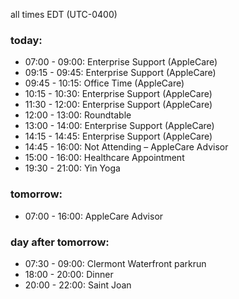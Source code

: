 all times EDT (UTC-0400)

### today:

* 07:00 - 09:00: Enterprise Support (AppleCare)
* 09:15 - 09:45: Enterprise Support (AppleCare)
* 09:45 - 10:15: Office Time (AppleCare)
* 10:15 - 10:30: Enterprise Support (AppleCare)
* 11:30 - 12:00: Enterprise Support (AppleCare)
* 12:00 - 13:00: Roundtable
* 13:00 - 14:00: Enterprise Support (AppleCare)
* 14:15 - 14:45: Enterprise Support (AppleCare)
* 14:45 - 16:00: Not Attending – AppleCare Advisor
* 15:00 - 16:00: Healthcare Appointment 
* 19:30 - 21:00: Yin Yoga

### tomorrow:

* 07:00 - 16:00: AppleCare Advisor

### day after tomorrow:

* 07:30 - 09:00: Clermont Waterfront parkrun
* 18:00 - 20:00: Dinner
* 20:00 - 22:00: Saint Joan
